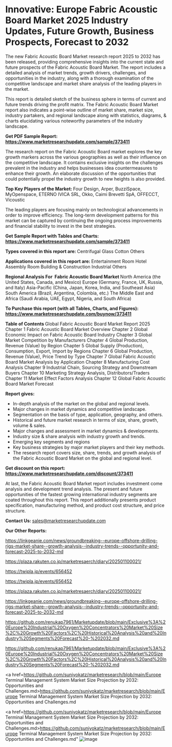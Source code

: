 # Innovative: Europe Fabric Acoustic Board Market 2025 Industry Updates, Future Growth, Business Prospects, Forecast to 2032

The new Fabric Acoustic Board Market research report 2025 to 2032 has been released, providing comprehensive insights into the current state and future prospects of the Fabric Acoustic Board Market. The report includes a detailed analysis of market trends, growth drivers, challenges, and opportunities in the industry, along with a thorough examination of the competitive landscape and market share analysis of the leading players in the market.

This report is detailed sketch of the business sphere in terms of current and future trends driving the profit matrix. The Fabric Acoustic Board Market report also indicates a point-wise outline of market share, market size, industry partakers, and regional landscape along with statistics, diagrams, &amp; charts elucidating various noteworthy parameters of the industry landscape.

<strong><b>Get PDF Sample Report: <a href=https://www.marketresearchupdate.com/sample/373411>https://www.marketresearchupdate.com/sample/373411</a></b></strong>

The research report on the Fabric Acoustic Board market explores the key growth markers across the various geographies as well as their influence on the competitive landscape. It contains exclusive insights on the challenges prevalent in the industry and helps businesses idea countermeasures to enhance their growth. An elaborate discussion of the opportunities that could potentially propel the industry growth to new heights is also provided.

<strong><b>Top Key Players of the Market:
</b></strong>Four Design, Arper, BuzziSpace, MyOpenspace, ETERNO IVICA SRL, Okko, Caimi Brevetti SpA, OFFECCT, Vicoustic<strong><b>
</b></strong>

The leading players are focusing mainly on technological advancements in order to improve efficiency. The long-term development patterns for this market can be captured by continuing the ongoing process improvements and financial stability to invest in the best strategies.

<strong><b>Get Sample Report with Tables and Charts: <a href=https://www.marketresearchupdate.com/sample/373411>https://www.marketresearchupdate.com/sample/373411</a></b></strong>

<strong><b>Types covered in this report are:
</b></strong>Centrifugal Glass Cotton
Others<strong><b>
</b></strong>

<strong><b>Applications covered in this report are:
</b></strong>Entertainment Room
Hotel
Assembly Room
Building & Construction
Industrial
Others<strong><b>
</b></strong>

<strong><b>Regional Analysis For  Fabric Acoustic Board Market</b></strong><strong><b>
</b></strong>North America (the United States, Canada, and Mexico)
Europe (Germany, France, UK, Russia, and Italy)
Asia-Pacific (China, Japan, Korea, India, and Southeast Asia)
South America (Brazil, Argentina, Colombia, etc.)
The Middle East and Africa (Saudi Arabia, UAE, Egypt, Nigeria, and South Africa)

<strong><b>To Purchase this report (with all Tables, Charts, and Figures): <a href=https://www.marketresearchupdate.com/buynow/373411>https://www.marketresearchupdate.com/buynow/373411</a></b></strong>

<strong><b>Table of Contents</b></strong><strong><b>
</b></strong>Global Fabric Acoustic Board Market Report 2025
Chapter 1 Fabric Acoustic Board Market Overview
Chapter 2 Global Economic Impact on Fabric Acoustic Board Industry
Chapter 3 Global Market Competition by Manufacturers
Chapter 4 Global Production, Revenue (Value) by Region
Chapter 5 Global Supply (Production), Consumption, Export, Import by Regions
Chapter 6 Global Production, Revenue (Value), Price Trend by Type
Chapter 7 Global Fabric Acoustic Board Market Analysis by Application
Chapter 8 Manufacturing Cost Analysis
Chapter 9 Industrial Chain, Sourcing Strategy and Downstream Buyers
Chapter 10 Marketing Strategy Analysis, Distributors/Traders
Chapter 11 Market Effect Factors Analysis
Chapter 12 Global Fabric Acoustic Board Market Forecast

<strong><b>Report gives:</b></strong>

- In-depth analysis of the market on the global and regional levels.
- Major changes in market dynamics and competitive landscape.
- Segmentation on the basis of type, application, geography, and others.
- Historical and future market research in terms of size, share, growth, volume &amp; sales.
- Major changes and assessment in market dynamics &amp; developments.
- Industry size &amp; share analysis with industry growth and trends.
- Emerging key segments and regions
- Key business strategies by major market players and their key methods.
- The research report covers size, share, trends, and growth analysis of the Fabric Acoustic Board Market on the global and regional level.

<strong><b>Get discount on this report: <a href=https://www.marketresearchupdate.com/discount/373411>https://www.marketresearchupdate.com/discount/373411</a></b></strong>

At last, the Fabric Acoustic Board Market report includes investment come analysis and development trend analysis. The present and future opportunities of the fastest growing international industry segments are coated throughout this report. This report additionally presents product specification, manufacturing method, and product cost structure, and price structure.

<strong><b>Contact Us:
</b></strong>sales@marketresearchupdate.com

<strong>Our Other Reports:</strong>

<a href=https://linkgeanie.com/news/groundbreaking--europe-offshore-drilling-rigs-market-share--growth-analysis--industry-trends--opportunity-and-forecast-2025-to-2032-md>https://linkgeanie.com/news/groundbreaking--europe-offshore-drilling-rigs-market-share--growth-analysis--industry-trends--opportunity-and-forecast-2025-to-2032-md</a>

<a href=https://plaza.rakuten.co.jp/marketresaerch/diary/202501100021/>https://plaza.rakuten.co.jp/marketresaerch/diary/202501100021/</a>

<a href=https://twipla.jp/events/656452>https://twipla.jp/events/656452</a>

<a href=https://twipla.jp/events/656452>https://twipla.jp/events/656452</a>

<a href=https://plaza.rakuten.co.jp/marketresaerch/diary/202501100021/>https://plaza.rakuten.co.jp/marketresaerch/diary/202501100021/</a>

<a href=https://linkgeanie.com/news/groundbreaking--europe-offshore-drilling-rigs-market-share--growth-analysis--industry-trends--opportunity-and-forecast-2025-to-2032-md>https://linkgeanie.com/news/groundbreaking--europe-offshore-drilling-rigs-market-share--growth-analysis--industry-trends--opportunity-and-forecast-2025-to-2032-md</a>

<a href=https://github.com/renukap7961/Marketupdate/blob/main/Exclusive%3A%20Europe%20Industrial%20Oxygen%20Concentrators%20Market%20Size%2C%20Growth%20Factors%2C%20Historical%20Analysis%20and%20Industry%20Segments%20Forecast%20-%202032.md>https://github.com/renukap7961/Marketupdate/blob/main/Exclusive%3A%20Europe%20Industrial%20Oxygen%20Concentrators%20Market%20Size%2C%20Growth%20Factors%2C%20Historical%20Analysis%20and%20Industry%20Segments%20Forecast%20-%202032.md</a>

<a href=https://github.com/renukap7961/Marketupdate/blob/main/Exclusive%3A%20Europe%20Industrial%20Oxygen%20Concentrators%20Market%20Size%2C%20Growth%20Factors%2C%20Historical%20Analysis%20and%20Industry%20Segments%20Forecast%20-%202032.md>https://github.com/renukap7961/Marketupdate/blob/main/Exclusive%3A%20Europe%20Industrial%20Oxygen%20Concentrators%20Market%20Size%2C%20Growth%20Factors%2C%20Historical%20Analysis%20and%20Industry%20Segments%20Forecast%20-%202032.md</a>

<a href=https://github.com/suniyokatz/marketresearch/blob/main/Europe Terminal Management System Market Size Projection by 2032: Opportunities and Challenges.md>https://github.com/suniyokatz/marketresearch/blob/main/Europe Terminal Management System Market Size Projection by 2032: Opportunities and Challenges.md</a>

<a href=https://github.com/suniyokatz/marketresearch/blob/main/Europe Terminal Management System Market Size Projection by 2032: Opportunities and Challenges.md>https://github.com/suniyokatz/marketresearch/blob/main/Europe Terminal Management System Market Size Projection by 2032: Opportunities and Challenges.md</a>"
![image](https://github.com/user-attachments/assets/7cfb8335-ab92-42d0-ab8e-de065e20004f)
